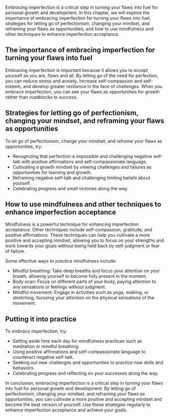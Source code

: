 
Embracing imperfection is a critical step in turning your flaws into fuel for personal growth and development. In this chapter, we will explore the importance of embracing imperfection for turning your flaws into fuel, strategies for letting go of perfectionism, changing your mindset, and reframing your flaws as opportunities, and how to use mindfulness and other techniques to enhance imperfection acceptance.

The importance of embracing imperfection for turning your flaws into fuel
-------------------------------------------------------------------------

Embracing imperfection is important because it allows you to accept yourself as you are, flaws and all. By letting go of the need for perfection, you can reduce stress and anxiety, increase self-compassion and self-esteem, and develop greater resilience in the face of challenges. When you embrace imperfection, you can see your flaws as opportunities for growth rather than roadblocks to success.

Strategies for letting go of perfectionism, changing your mindset, and reframing your flaws as opportunities
------------------------------------------------------------------------------------------------------------

To let go of perfectionism, change your mindset, and reframe your flaws as opportunities, try:

* Recognizing that perfection is impossible and challenging negative self-talk with positive affirmations and self-compassionate language.
* Cultivating a growth mindset by viewing challenges and failures as opportunities for learning and growth.
* Reframing negative self-talk and challenging limiting beliefs about yourself.
* Celebrating progress and small victories along the way.

How to use mindfulness and other techniques to enhance imperfection acceptance
------------------------------------------------------------------------------

Mindfulness is a powerful technique for enhancing imperfection acceptance. Other techniques include self-compassion, gratitude, and positive affirmations. These techniques can help you cultivate a more positive and accepting mindset, allowing you to focus on your strengths and work towards your goals without being held back by self-judgment or fear of failure.

Some effective ways to practice mindfulness include:

* Mindful breathing: Take deep breaths and focus your attention on your breath, allowing yourself to become fully present in the moment.
* Body scan: Focus on different parts of your body, paying attention to any sensations or feelings without judgment.
* Mindful movement: Engage in activities such as yoga, walking, or stretching, focusing your attention on the physical sensations of the movement.

Putting it into practice
------------------------

To embrace imperfection, try:

* Setting aside time each day for mindfulness practices such as meditation or mindful breathing.
* Using positive affirmations and self-compassionate language to counteract negative self-talk.
* Seeking out new challenges and opportunities to practice new skills and behaviors.
* Celebrating progress and reflecting on your successes along the way.

In conclusion, embracing imperfection is a critical step in turning your flaws into fuel for personal growth and development. By letting go of perfectionism, changing your mindset, and reframing your flaws as opportunities, you can cultivate a more positive and accepting mindset and become the best version of yourself. Use these strategies regularly to enhance imperfection acceptance and achieve your goals.
